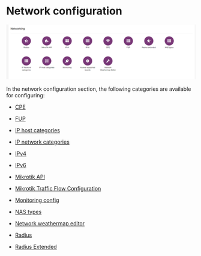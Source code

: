 Network configuration
=====================

![Network](network.png)

In the network configuration section, the following categories are available for configuring:

* [ CPE](configuration/network/cpe/cpe.md)

* [ FUP](configuration/network/fup/fup.md)

* [ IP host categories](configuration/network/ip_host_categories/ip_host_categories.md)

* [ IP network categories](configuration/network/ip_network_categories/ip_network_categories.md)

* [ IPv4](configuration/network/ipv4/ipv4.md)

* [ IPv6](configuration/network/ipv6/ipv6.md)

* [ Mikrotik API](configuration/network/mikrotik_api/mikrotik_api.md)

* [ Mikrotik Traffic Flow Configuration](configuration/network/netflow_accounting/netflow_accounting.md)

* [ Monitoring config](configuration/network/monitoring_config/monitoring_config.md)

* [ NAS types](configuration/network/nas_types/nas_types.md)

* [ Network weathermap editor](configuration/network/network_weathermap_editor/network_weathermap_editor.md)

* [ Radius](configuration/network/radius/radius.md)

* [Radius Extended](configuration/network/radius_extended/radius_extended.md)
